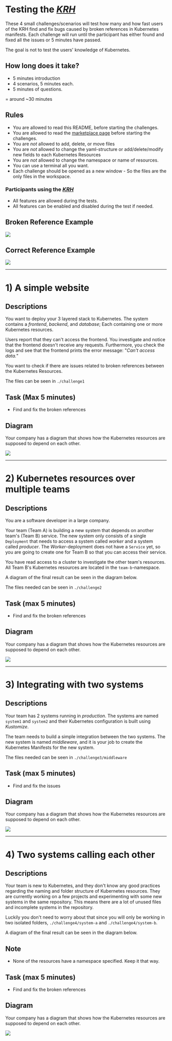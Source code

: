 # Testing the [_KRH_](https://marketplace.visualstudio.com/items?itemName=dag-andersen.kubernetes-reference-highlighter)

These 4 small challenges/scenarios will test how many and how fast users of the KRH find and fix bugs caused by broken references in Kubernetes manifests. Each challenge will run until the participant has either found and fixed all the issues or 5 minutes have passed.

The goal is not to test the users' knowledge of Kubernetes.

## How long does it take?

- 5 minutes introduction
- 4 scenarios, 5 minutes each.
- 5 minutes of questions. 

= around ~30 minutes 

## Rules
- You are allowed to read this README, before starting the challenges.
- You are allowed to read the [marketplace page](https://marketplace.visualstudio.com/items?itemName=dag-andersen.kubernetes-reference-highlighter) before starting the challenges.
- You are *not* allowed to add, delete, or move files
- You are *not* allowed to change the yaml-structure or add/delete/modify new fields to each Kubernetes Resources
- You are *not* allowed to change the namespace or name of resources. 
- You can use a terminal all you want. 
- Each challenge should be opened as a new window - So the files are the only files in the workspace.

### Participants using the [_KRH_](https://marketplace.visualstudio.com/items?itemName=dag-andersen.kubernetes-reference-highlighter) 
- All features are allowed during the tests.
- All features can be enabled and disabled during the test if needed.

## Broken Reference Example

![](./images/assignments_wrong.png)

## Correct Reference Example

![](./images/assignments_correct.png)


---

# 1) A simple website

<!---
Scanning Technique: Workspace
References: ingress ref, service, configMap|secret ref, free service)
--->

## Descriptions
You want to deploy your 3 layered stack to Kubernetes. The system contains a *frontend*, *backend*, and *database*; Each containing one or more Kubernetes resources.

Users report that they can't access the frontend. You investigate and notice that the frontend doesn't receive any requests. Furthermore, you check the logs and see that the frontend prints the error message: "_Can't access data._"

You want to check if there are issues related to broken references between the Kubernetes Resources.

The files can be seen in `./challenge1`

## Task (Max 5 minutes)
- Find and fix the broken references

## Diagram

Your company has a diagram that shows how the Kubernetes resources are supposed to depend on each other. 

![](./images/assignments_as1.png)
<!-- ![](./images/assignments_as1-answ.png) -->
<!-- ![](./images/assignments_test.png) -->

<!---
## Answer
- fix ingress service pointer
- fix selector for service
- fix configMap|secret ref reference
- fix free 
--->

---

# 2) Kubernetes resources over multiple teams

<!---
Scanning Technique: Cluster
References: free service, configMap|secret ref, service)
--->

## Descriptions
You are a software developer in a large company.

Your team (Team A) is building a new system that depends on another team's (Team B) service. The new system only consists of a single `Deployment` that needs to access a system called *worker* and a system called *producer*. The *Worker*-deployment does not have a `Service` yet, so you are going to create one for Team B so that you can access their service.

You have read access to a cluster to investigate the other team's resources.
All Team B's Kubernetes resources are located in the `team-b`-namespace.

A diagram of the final result can be seen in the diagram below.

The files needed can be seen in `./challenge2`

## Task (max 5 minutes)
- Find and fix the broken references

## Diagram
Your company has a diagram that shows how the Kubernetes resources are supposed to depend on each other. 

![](./images/assignments_as2.png)
<!-- ![](./images/assignments_as2-answ.png) -->

<!---
## Answer
- fix reference to configMap in cluster
- fix selector in service in workspace
- fix free service ref to deployment in cluster.
--->
---

# 3) Integrating with two systems

<!---
Scanning Technique: Kustomize
References: kustomize build, free service, configMap|secret ref)
--->

## Descriptions
Your team has 2 systems running in _production_. The systems are named `system1` and `system2` and their Kubernetes configuration is built using *Kustomize*.

The team needs to build a simple integration between the two systems. The new system is named *middleware*, and it is your job to create the Kubernetes Manifests for the new system.

The files needed can be seen in `./challenge3/middleware`

## Task (max 5 minutes)
- Find and fix the issues

## Diagram
Your company has a diagram that shows how the Kubernetes resources are supposed to depend on each other. 

![](./images/assignments_as3.png)
<!-- ![](./images/assignments_as3-answ.png) -->

<!---
## Answer
- fix deployment arguments
- fix broken config map issues.
- fix wrong filename in kustomize
--->
---

# 4) Two systems calling each other

## Descriptions
Your team is new to Kubernetes, and they don't know any good practices regarding the naming and folder structure of Kubernetes resources.
They are currently working on a few projects and experimenting with some new systems in the same repository. This means there are a lot of unused files and incomplete systems in the repository.

Luckily you don't need to worry about that since you will only be working in two isolated folders, `./challenge4/system-a` and `./challenge4/system-b`.

A diagram of the final result can be seen in the diagram below.

## Note
- None of the resources have a namespace specified. Keep it that way.

## Task (max 5 minutes)
- Find and fix the broken references

## Diagram

Your company has a diagram that shows how the Kubernetes resources are supposed to depend on each other. 

![](./images/assignments_as4.png)
<!-- ![](./images/assignments_as4-answ.png) -->

<!---
## Answer
- something
--->



<!---
# Questions after
- What did help you the most?
- Did the extension help?
- Do you find the diagram useful?
  - maybe if you had more time?
- Years of professional experience
- Years of professional experience with Kubernetes
- How likely are you to recommend this extension to others working with VS Code and Kubernetes? Scales go from 1:“very unlikely” to 5:“very likely”.

---

## things to include

### Features
- kustomize reference
- kustomize build
- Cluster
- normal workspace
- namespace sensitive free service ref

### Resources
1. ingress ref to service
2. service ref to deployment
3. free ref to service
4. deployment to secret
5. deployment to config map

--->